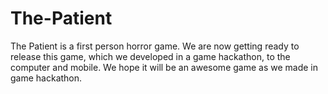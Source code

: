# The-Patient
The Patient is a first person horror game. We are now getting ready to release this game, which we developed in a game hackathon, to the computer and mobile. We hope it will be an awesome game as we made in game hackathon. 
